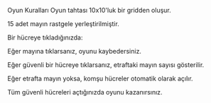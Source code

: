 Oyun Kuralları
Oyun tahtası 10x10'luk bir gridden oluşur.

15 adet mayın rastgele yerleştirilmiştir.

Bir hücreye tıkladığınızda:

Eğer mayına tıklarsanız, oyunu kaybedersiniz.

Eğer güvenli bir hücreye tıklarsanız, etraftaki mayın sayısı gösterilir.

Eğer etrafta mayın yoksa, komşu hücreler otomatik olarak açılır.

Tüm güvenli hücreleri açtığınızda oyunu kazanırsınız.
